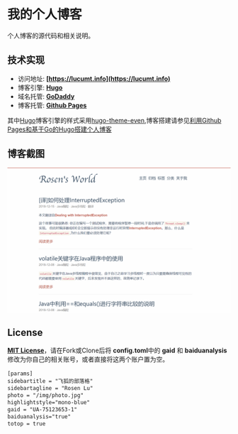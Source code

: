 # 我的个人博客
个人博客的源代码和相关说明。

## 技术实现
- 访问地址: **[https://lucumt.info](https://lucumt.info)**
- 博客引擎: **[Hugo](https://gohugo.io/)**
- 域名托管: **[GoDaddy](https://www.godaddy.com)**
- 博客托管: **[Github Pages](https://pages.github.com/)**  

其中[Hugo](https://gohugo.io/)博客引擎的样式采用[hugo-theme-even](https://github.com/olOwOlo/hugo-theme-even),博客搭建请参见[利用Github Pages和基于Go的Hugo搭建个人博客](http://lucumt.info/posts/create-website-with-hugo/) 

## 博客截图
![个人博客截图](static/blog_img/lucumt.info.png)  

## License

**[MIT License](https://en.wikipedia.org/wiki/MIT_License)**，请在Fork或Clone后将 **config.toml**中的 **gaid** 和 **baiduanalysis** 修改为你自己的相关账号，或者直接将这两个账户置为空。  
```
[params] 
sidebartitle = "飞狐的部落格"   
sidebartagline = "Rosen Lu"
photo = "/img/photo.jpg"
highlightstyle="mono-blue"
gaid = "UA-75123653-1"
baiduanalysis="true"
totop = true
```